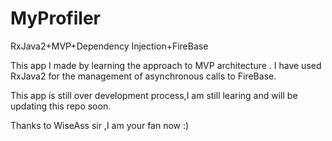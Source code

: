 # MyProfiler
RxJava2+MVP+Dependency Injection+FireBase

This app I made by learning the approach to MVP architecture .
I have used RxJava2 for the management of asynchronous calls to FireBase.

This app is still over development process,I am still learing and will be updating this repo soon.


Thanks to WiseAss sir ,I am your fan now :)
